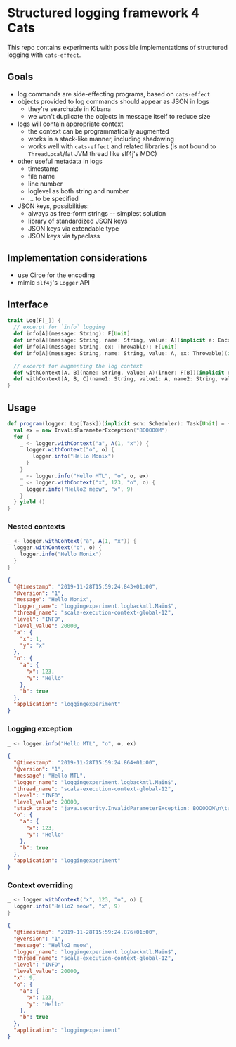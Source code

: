 # Structured logging framework 4 Cats

This repo contains experiments with possible implementations of structured logging with `cats-effect`.

## Goals

 * log commands are side-effecting programs, based on `cats-effect`
 * objects provided to log commands should appear as JSON in logs
   * they're searchable in Kibana
   * we won't duplicate the objects in message itself to reduce size
 * logs will contain appropriate context
   * the context can be programmatically augmented
   * works in a stack-like manner, including shadowing
   * works well with `cats-effect` and related libraries (is not bound to `ThreadLocal`/fat JVM thread like slf4j's MDC)
 * other useful metadata in logs
   * timestamp
   * file name
   * line number
   * loglevel as both string and number
   * ... to be specified
 * JSON keys, possibilities:
    * always as free-form strings -- simplest solution
    * library of standardized JSON keys
    * JSON keys via extendable type
    * JSON keys via typeclass

## Implementation considerations

 * use Circe for the encoding
 * mimic `slf4j`'s `Logger` API

## Interface

```scala
trait Log[F[_]] {
  // excerpt for `info` logging
  def info[A](message: String): F[Unit]
  def info[A](message: String, name: String, value: A)(implicit e: Encoder[A]): F[Unit]
  def info[A](message: String, ex: Throwable): F[Unit]
  def info[A](message: String, name: String, value: A, ex: Throwable)(implicit e: Encoder[A]): F[Unit]

  // excerpt for augmenting the log context
  def withContext[A, B](name: String, value: A)(inner: F[B])(implicit e: Encoder[A]): F[B]
  def withContext[A, B, C](name1: String, value1: A, name2: String, value2: B)(inner: F[C])(implicit e1: Encoder[A], e2: Encoder[B]): F[C]
}
```

## Usage

```scala
def program(logger: Log[Task])(implicit sch: Scheduler): Task[Unit] = {
  val ex = new InvalidParameterException("BOOOOOM")
  for {
    _ <- logger.withContext("a", A(1, "x")) {
      logger.withContext("o", o) {
        logger.info("Hello Monix")
      }
    }
    _ <- logger.info("Hello MTL", "o", o, ex)
    _ <- logger.withContext("x", 123, "o", o) {
      logger.info("Hello2 meow", "x", 9)
    }
  } yield ()
}
```

### Nested contexts
```scala
_ <- logger.withContext("a", A(1, "x")) {
  logger.withContext("o", o) {
    logger.info("Hello Monix")
  }
}
```
```json
{
  "@timestamp": "2019-11-28T15:59:24.843+01:00",
  "@version": "1",
  "message": "Hello Monix",
  "logger_name": "loggingexperiment.logbackmtl.Main$",
  "thread_name": "scala-execution-context-global-12",
  "level": "INFO",
  "level_value": 20000,
  "a": {
    "x": 1,
    "y": "x"
  },
  "o": {
    "a": {
      "x": 123,
      "y": "Hello"
    },
    "b": true
  },
  "application": "loggingexperiment"
}
```

### Logging exception
```scala
_ <- logger.info("Hello MTL", "o", o, ex)
```
```json
{
  "@timestamp": "2019-11-28T15:59:24.864+01:00",
  "@version": "1",
  "message": "Hello MTL",
  "logger_name": "loggingexperiment.logbackmtl.Main$",
  "thread_name": "scala-execution-context-global-12",
  "level": "INFO",
  "level_value": 20000,
  "stack_trace": "java.security.InvalidParameterException: BOOOOOM\n\tat loggingexperiment.logbackmtl.Main$.program(Main.scala:162)\n\tat loggingexperiment.logbackmtl.Main$.$anonfun$init$1(Main.scala:158)\n\t...",
  "o": {
    "a": {
      "x": 123,
      "y": "Hello"
    },
    "b": true
  },
  "application": "loggingexperiment"
}
```

### Context overriding
```scala
_ <- logger.withContext("x", 123, "o", o) {
  logger.info("Hello2 meow", "x", 9)
}
```
```json
{
  "@timestamp": "2019-11-28T15:59:24.876+01:00",
  "@version": "1",
  "message": "Hello2 meow",
  "logger_name": "loggingexperiment.logbackmtl.Main$",
  "thread_name": "scala-execution-context-global-12",
  "level": "INFO",
  "level_value": 20000,
  "x": 9,
  "o": {
    "a": {
      "x": 123,
      "y": "Hello"
    },
    "b": true
  },
  "application": "loggingexperiment"
}
```
